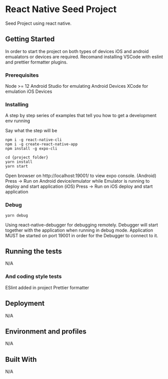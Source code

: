 # React Native Seed Project

Seed Project using react native.

## Getting Started

In order to start the project on both types of devices iOS and android emualators or devices are required.
Recomand installing VSCode with eslint and prettier formatter plugins.

### Prerequisites
Node >= 12
Android Studio for emulating Android Devices
XCode for emulation iOS Devices

### Installing

A step by step series of examples that tell you how to get a development env running

Say what the step will be

```
npm i -g react-native-cli
npm i -g create-react-native-app
npm install -g expo-cli

cd {project folder}
yarn install
yarn start
```

Open browser on http://localhost:19001/ to view expo console.
(Android) Press -> Run on Android device/emulator while Emulator is running to deploy and start application
(iOS) Press -> Run on iOS deploy and start application

### Debug
```
yarn debug
```
Using react-native-debugger for debugging remotely. Debugger will start together with the application when running in debug mode.
Application MUST be started on port 19001 in order for the Debugger to connect to it.

## Running the tests

N/A

### And coding style tests

ESlint added in project
Prettier formatter

## Deployment

N/A

## Environment and profiles

N/A

## Built With

N/A

